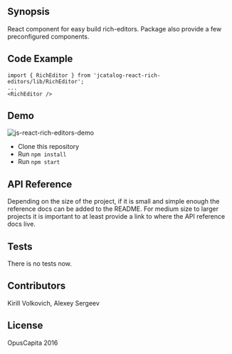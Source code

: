 ## Synopsis

React component for easy build rich-editors. 
Package also provide a few preconfigured components.

## Code Example

```
import { RichEditor } from 'jcatalog-react-rich-editors/lib/RichEditor';
...
<RichEditor />
```

## Demo
![js-react-rich-editors-demo](https://raw.githubusercontent.com/OpusCapitaBES/js-react-rich-editors/master/demo.gif?token=AWiQTA958R_RhkZhS7zv7WRswvx4KHwuks5YPbKewA%3D%3D)

* Clone this repository
* Run `npm install`
* Run `npm start`

## API Reference

Depending on the size of the project, if it is small and simple enough the reference docs can be added to the README. 
For medium size to larger projects it is important to at least provide a link to where the API reference docs live.

## Tests

There is no tests now.

## Contributors

Kirill Volkovich, Alexey Sergeev

## License

OpusCapita 2016
